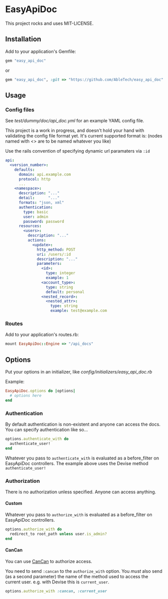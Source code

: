 # EasyApiDoc

This project rocks and uses MIT-LICENSE.

## Installation
Add to your application's Gemfile:

```ruby
gem "easy_api_doc"
```
or

```ruby
gem "easy_api_doc", :git => "https://github.com/AbleTech/easy_api_doc"
```

## Usage

### Config files

See *test/dummy/doc/api_doc.yml* for an example YAML config file.

This project is a work in progress, and doesn't hold your hand with validating the config file format yet.
It's current supported format is: (nodes named with <> are to be named whatever you like)

Use the rails convention of specifying dynamic url paramaters via `:id`

```yml
api:
  <version_number>:
    defaults:
      domain: api.example.com
      protocol: http
      ...
    <namespace>:
      description: "..."
      detail:      "..."
      formats: "json, xml"
      authentication:
        type: basic
        user: admin
        password: password
      resources:
        <users>:
          description: "..."
          actions:
            <update>:
              http_method: POST
              uri: /users/:id
              description: "..."
              parameters:
                <id>:
                  type: integer
                  example: 1
                <account_type>:
                  type: string
                  default: personal
                <nested_record>:
                  <nested_attr>:
                    type: string
                    example: test@example.com
```

### Routes
Add to your application's routes.rb:

```ruby
mount EasyApiDoc::Engine => "/api_docs"
```

## Options
Put your options in an initializer, like *config/initializers/easy_api_doc.rb*

Example:

```ruby
EasyApiDoc.options do |options|
  # options here
end
```

### Authentication
By default authentication is non-existent and anyone can access the docs.
You can specify authentication like so...

```ruby
options.authenticate_with do
  authenticate_user!
end
```

Whatever you pass to `authenticate_with` is evaluated as a before_filter on EasyApiDoc controllers.
The example above uses the Devise method `authenticate_user!`

### Authorization
There is no authorization unless specified. Anyone can access anything.

#### Custom
Whatever you pass to `authorize_with` is evaluated as a before_filter on EasyApiDoc controllers.

```ruby
options.authorize_with do
  redirect_to root_path unless user.is_admin?
end
```

#### CanCan
You can use [CanCan](https://github.com/ryanb/cancan) to authorize access.

You need to send `:cancan` to the `authorize_with` option. You *must* also send (as a second parameter) the name of the method used to access the current user. e.g. with Devise this is `current_user`.

```ruby
options.authorize_with :cancan, :current_user
```
